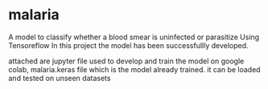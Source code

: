 # malaria
A model to classify whether a blood smear is uninfected or parasitize Using Tensoreflow
 In this project the model has been successfullly developed.

 attached are jupyter file used to develop and train the model on google colab, malaria.keras file which is the model already trained. it can be loaded and tested on unseen datasets
